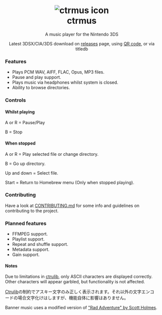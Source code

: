 <h1 align="center"><img src="http://i.imgur.com/pWWyVMO.png" alt="ctrmus icon"><br>ctrmus</h1>
<p align="center">A music player for the Nintendo 3DS</p>
<p align="center">Latest 3DSX/CIA/3DS download on <a href="https://github.com/deltabeard/ctrmus/releases">releases</a> page, using <a href="http://i.imgur.com/fFfV9kX.png">QR code</a>, or via titledb</p>

### Features
* Plays PCM WAV, AIFF, FLAC, Opus, MP3 files.
* Pause and play support.
* Plays music via headphones whilst system is closed.
* Ability to browse directories.

### Controls
#### Whilst playing
A or R = Pause/Play

B = Stop

#### When stopped
A or R = Play selected file or change directory.

B = Go up directory.

Up and down = Select file.

Start = Return to Homebrew menu (Only when stopped playing).

### Contributing
Have a look at [CONTRIBUTING.md](https://github.com/deltabeard/ctrmus/blob/master/CONTRIBUTING.md) for some info and guidelines on contributing to the project.

### Planned features
* FFMPEG support.
* Playlist support.
* Repeat and shuffle support.
* Metadata support.
* Gain support.

#### Notes
Due to limitations in [ctrulib](https://github.com/smealum/ctrulib/issues/328), only ASCII characters are displayed correctly. Other characters will appear garbled, but functionality is not affected.

[Ctrulib](https://github.com/smealum/ctrulib/issues/328)の制約でアスキー文字のみ正しく表示されます。それ以外の文字エンコードの場合文字化けはしますが、機能自体に影響はありません。

Banner music uses a modified version of ["Rad Adventure" by Scott Holmes](http://freemusicarchive.org/music/Scott_Holmes/).
